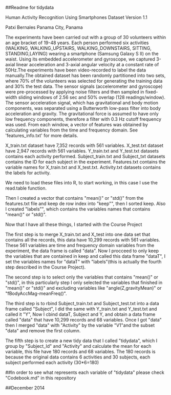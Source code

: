 ##Readme for tidydata

Human Activity Recognition Using Smartphones Dataset
Version 1.1

Patxi Bernales
Panama City, Panama

The experiments have been carried out with a group of 30 volunteers within an age bracket of 19-48 years. Each person performed six activities (WALKING, WALKING_UPSTAIRS, WALKING_DOWNSTAIRS, SITTING, STANDING,LAYING) wearing a smartphone (Samsung Galaxy S II) on the waist. Using its embedded accelerometer and gyroscope, we captured 3-axial linear acceleration and 3-axial angular velocity at a constant rate of 50Hz.The experiments have been video-recorded to label the data manually.The obtained dataset has been randomly partitioned into two sets, where 70% of the volunteers was selected for generating the training data and 30% the test data. The sensor signals (accelerometer and gyroscope) were pre-processed by applying noise filters and then sampled in fixed-width sliding windows of 2.56 sec and 50% overlap (128 readings/window). The sensor acceleration signal, which has gravitational and body motion components, was separated using a Butterworth low-pass filter into body acceleration and gravity. The gravitational force is assumed to have only low frequency components, therefore a filter with 0.3 Hz cutoff frequency was used. From each window, a vector of features was obtained by calculating variables from the time and frequency domain. See 'features_info.txt' for more details. 

X_train.txt dataset have 7,352 records with 561 variables.
X_test.txt dataset have 2,947 records with 561 variables.
Y_train.txt and Y_test.txt datasets contains each activity performed.
Subject_train.txt and Subject_txt datasets contains the ID for each subject in the experiment.
Features.txt contains the variable names for X_train.txt and X_test.txt.
Activity.txt datasets contains the labels for activity.

We need to load these files into R, to start working, in this case I use the read.table function.

Then I created a vector that contains "mean()" or "std()" from the features.txt file and keep de row index into "keep"", then I sorted keep. Also I created "labels"", which contains the variables names that contains "mean()" or "std()". 

Now that I have all these things, I started with the Course Project

The first step is to merge X_train.txt and X_test into one data set that contains all the records, this data
have 10,299 records with 561 variables. These 561 variables are time and frequency domain variables from the
experiment, the data frame is called "data". Now I procceed to only keep the variables that are contained in keep and called this data frame "dataT", I set the variables names for "dataT" with "labels"(this is actually the fourth step described in the Course Project).

The second step is to select only the variables that contains "mean()" or "std()", in this particularly step I only selected the variables that finished in "mean()" or "std()" and excluding variables like               "angle(Z,gravityMean)" or "fBodyAccMag-meanFreq()".

The third step is to rbind Subject_train.txt and Subject_test.txt into a data frame called "Subject", I did the same with Y_train.txt and Y_test.txt and called it "Y", Now I cbind dataT, Subject and Y, and obtain a data frame called "data" that have 10,299 records and 68 variables. Once I got "data" then I merged "data" with "Activity" by the variable "V1"and the subset "data" and remove the first column.

The fifth step is to create a new tidy data that I called "tidydata", which I group by "Subject_Id" and "Activity" and calculate the mean for each variable, this file have 180 records and 68 variables. The 180 records is because the original data contains 6 activities and 30 subjects, each subject performed each activity (30*6=180)

##In order to see what represents each variable of "tidydata" please check "Codebook.md" in this repository

##December 2014


        

